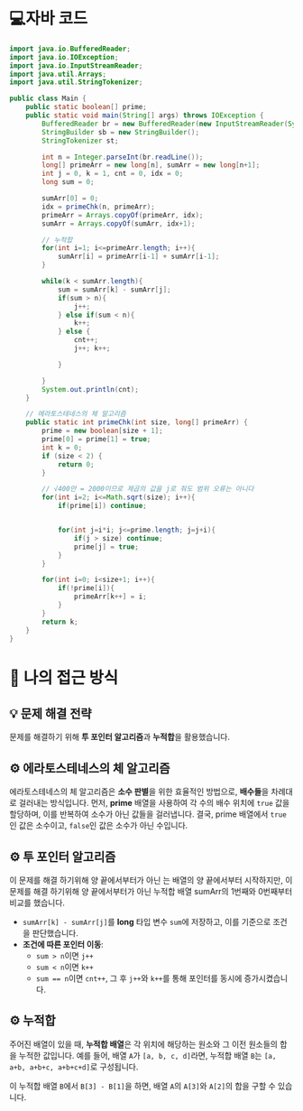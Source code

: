 <!-- 꾸미는데 있어 ChatGPT를 사용하였습니다. -->
# 💻자바 코드
```java
import java.io.BufferedReader;
import java.io.IOException;
import java.io.InputStreamReader;
import java.util.Arrays;
import java.util.StringTokenizer;

public class Main {
    public static boolean[] prime;
    public static void main(String[] args) throws IOException {
        BufferedReader br = new BufferedReader(new InputStreamReader(System.in));
        StringBuilder sb = new StringBuilder();
        StringTokenizer st;

        int n = Integer.parseInt(br.readLine());
        long[] primeArr = new long[n], sumArr = new long[n+1];
        int j = 0, k = 1, cnt = 0, idx = 0;
        long sum = 0;

        sumArr[0] = 0;
        idx = primeChk(n, primeArr);
        primeArr = Arrays.copyOf(primeArr, idx);
        sumArr = Arrays.copyOf(sumArr, idx+1);

        // 누적합
        for(int i=1; i<=primeArr.length; i++){
            sumArr[i] = primeArr[i-1] + sumArr[i-1];
        }

        while(k < sumArr.length){
            sum = sumArr[k] - sumArr[j];
            if(sum > n){
                j++;
            } else if(sum < n){
                k++;
            } else {
                cnt++;
                j++; k++;

            }

        }
        System.out.println(cnt);
    }

    // 에라토스테네스의 체 알고리즘
    public static int primeChk(int size, long[] primeArr) {
        prime = new boolean[size + 1];
        prime[0] = prime[1] = true;
        int k = 0;
        if (size < 2) {
            return 0;
        }

        // √400만 = 2000이므로 제곱의 값을 j로 줘도 범위 오류는 아니다
        for(int i=2; i<=Math.sqrt(size); i++){
            if(prime[i]) continue;


            for(int j=i*i; j<=prime.length; j=j+i){
                if(j > size) continue;
                prime[j] = true;
            }
        }

        for(int i=0; i<size+1; i++){
            if(!prime[i]){
                primeArr[k++] = i;
            }
        }
        return k;
    }
}
```

# 💭 나의 접근 방식

## 💡 문제 해결 전략
문제를 해결하기 위해 **투 포인터 알고리즘**과 **누적합**을 활용했습니다. 

## ⚙️ 에라토스테네스의 체 알고리즘
에라토스테네스의 체 알고리즘은 **소수 판별**을 위한 효율적인 방법으로, **배수들**을 차례대로 걸러내는 방식입니다. 먼저, **prime** 배열을 사용하여 각 수의 배수 위치에 `true` 값을 할당하며, 이를 반복하여 소수가 아닌 값들을 걸러냅니다. 결국, prime 배열에서 `true`인 값은 소수이고, `false`인 값은 소수가 아닌 수입니다.

## ⚙️ 투 포인터 알고리즘
이 문제를 해결 하기위해 양 끝에서부터가 아닌 는 배열의 양 끝에서부터 시작하지만, 이 문제를 해결 하기위해 양 끝에서부터가 아닌 누적합 배열 sumArr의 1번째와 0번째부터 비교를 했습니다.

- `sumArr[k] - sumArr[j]`를 **long** 타입 변수 `sum`에 저장하고, 이를 기준으로 조건을 판단했습니다.
- **조건에 따른 포인터 이동**:
  - `sum > n`이면 `j++`
  - `sum < n`이면 `k++`
  - `sum == n`이면 `cnt++`, 그 후 `j++`와 `k++`를 통해 포인터를 동시에 증가시켰습니다.

## ⚙️ 누적합
주어진 배열이 있을 때, **누적합 배열**은 각 위치에 해당하는 원소와 그 이전 원소들의 합을 누적한 값입니다. 예를 들어, 배열 `A`가 `[a, b, c, d]`라면, 누적합 배열 `B`는 `[a, a+b, a+b+c, a+b+c+d]`로 구성됩니다. 

이 누적합 배열 `B`에서 `B[3] - B[1]`을 하면, 배열 `A`의 `A[3]`와 `A[2]`의 합을 구할 수 있습니다.
